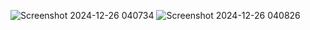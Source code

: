 ![Screenshot 2024-12-26 040734](https://github.com/user-attachments/assets/b77b4587-7fbf-488d-ab31-2bf379665c06)
![Screenshot 2024-12-26 040826](https://github.com/user-attachments/assets/dbd10280-96ab-411d-b060-4dcb18b7f9de)

